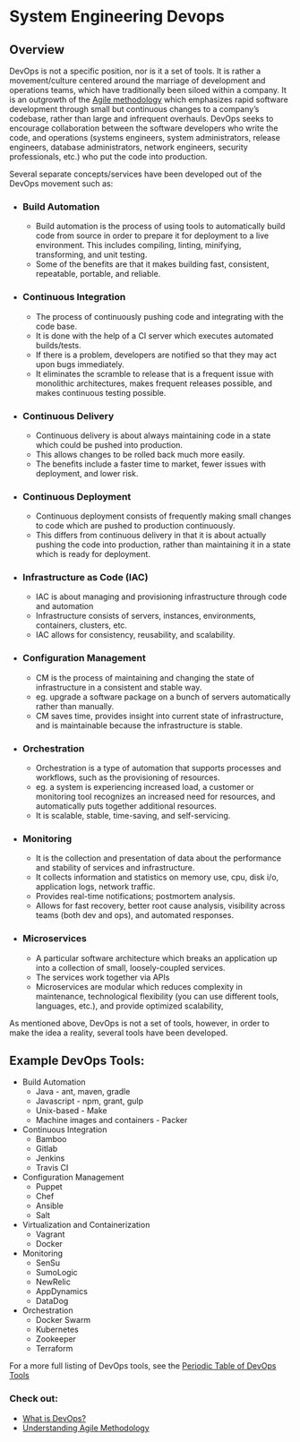# System Engineering Devops
## Overview
DevOps is not a specific position, nor is it a set of tools. It is rather a movement/culture centered around the marriage of development and operations teams, which have traditionally been siloed within a company. It is an outgrowth of the [Agile methodology](https://en.wikipedia.org/wiki/Agile_software_development) which emphasizes rapid software development through small but continuous changes to a company’s codebase, rather than large and infrequent overhauls. DevOps seeks to encourage collaboration between the software developers who write the code, and operations (systems engineers, system administrators, release engineers, database administrators, network engineers, security professionals, etc.) who put the code into production.

Several separate concepts/services have been developed out of the DevOps movement such as:
- ### Build Automation
    - Build automation is the process of using tools to automatically build code from source in order to prepare it for deployment to a live environment. This includes compiling, linting, minifying, transforming, and unit testing.
    - Some of the benefits are that it makes building fast, consistent, repeatable, portable, and reliable.
- ### Continuous Integration
    - The process of continuously pushing code and integrating with the code base.
    - It is done with the help of a CI server which executes automated builds/tests.
    - If there is a problem, developers are notified so that they may act upon bugs immediately.
    - It eliminates the scramble to release that is a frequent issue with monolithic architectures, makes frequent  releases possible, and makes continuous testing possible.
- ### Continuous Delivery
    - Continuous delivery is about always maintaining code in a state which could be pushed into production.
    - This allows changes to be rolled back much more easily.
    - The benefits include a faster time to market, fewer issues with deployment, and lower risk.
- ### Continuous Deployment
    - Continuous deployment consists of frequently making small changes to code which are pushed to production continuously.
    - This differs from continuous delivery in that it is about actually pushing the code into production, rather than maintaining it in a state which is ready for deployment.
- ### Infrastructure as Code (IAC)
    - IAC is about managing and provisioning infrastructure through code and automation
    - Infrastructure consists of servers, instances, environments, containers, clusters, etc.
    - IAC allows for consistency, reusability, and scalability.
- ### Configuration Management
    - CM is the process of maintaining and changing the state of infrastructure in a consistent and stable way.
    - eg. upgrade a software package on a bunch of servers automatically rather than manually.
    - CM saves time, provides insight into current state of infrastructure, and is maintainable because the infrastructure is stable.
- ### Orchestration
    - Orchestration is a type of automation that supports processes and workflows, such as the provisioning of resources.
    - eg. a system is experiencing increased load, a customer or monitoring tool recognizes an increased need for resources, and automatically puts together additional resources.
    - It is scalable, stable, time-saving, and self-servicing.
- ### Monitoring
    - It is the collection and presentation of data about the performance and stability of services and infrastructure.
    - It collects information and statistics on memory use, cpu, disk i/o, application logs, network traffic.
    - Provides real-time notifications; postmortem analysis.
    - Allows for fast recovery, better root cause analysis, visibility across teams (both dev and ops), and automated responses.
- ### Microservices
    - A particular software architecture which breaks an application up into a collection of small, loosely-coupled services.
    - The services work together via APIs
    - Microservices are modular which reduces complexity in maintenance, technological flexibility (you can use different tools, languages, etc.), and provide optimized scalability,

As mentioned above, DevOps is not a set of tools, however, in order to make the idea a reality, several tools have been developed.
## Example DevOps Tools:
- Build Automation
    - Java - ant, maven, gradle
    - Javascript - npm, grant, gulp
    - Unix-based - Make
    - Machine images and containers - Packer
- Continuous Integration
    - Bamboo
    - Gitlab
    - Jenkins
    - Travis CI
- Configuration Management
    - Puppet
    - Chef
    - Ansible
    - Salt
- Virtualization and Containerization
    - Vagrant
    - Docker
- Monitoring
    - SenSu
    - SumoLogic
    - NewRelic
    - AppDynamics
    - DataDog
- Orchestration
    - Docker Swarm
    - Kubernetes
    - Zookeeper
    - Terraform

For a more full listing of DevOps tools, see the [Periodic Table of DevOps Tools](https://digital.ai/periodic-table-of-devops-tools)

### Check out:
- [What is DevOps?](https://theagileadmin.com/what-is-devops/)
- [Understanding Agile Methodology](https://digital.ai/resources/library    )
